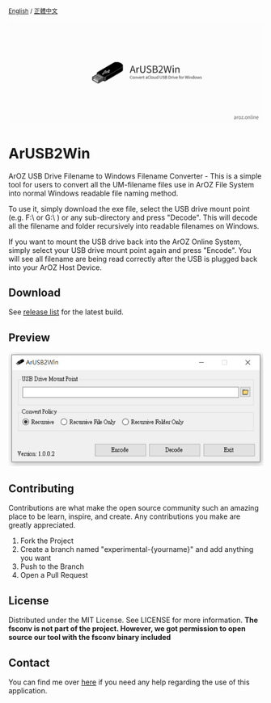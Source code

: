  <sub>[English](https://github.com/aroz-online/ArUSB2Win/blob/master/README.md) / [正體中文](https://github.com/aroz-online/ArUSB2Win/blob/master/lang/README%20ZH-TW.md)</sub>

![](Resources/banner.png)
# ArUSB2Win

ArOZ USB Drive Filename to Windows Filename Converter - 
This is a simple tool for users to convert all the UM-filename files use in ArOZ File System into normal Windows readable file naming method.

To use it, simply download the exe file, select the USB drive mount point (e.g. F:\ or G:\ ) or any sub-directory and press "Decode". 
This will decode all the filename and folder recursively into readable filenames on Windows.

If you want to mount the USB drive back into the ArOZ Online System, simply select your USB drive mount point again and press "Encode".
You will see all filename are being read correctly after the USB is plugged back into your ArOZ Host Device.

## Download
See [release list](https://github.com/aroz-online/ArUSB2Win/releases) for the latest build.
## Preview
![](Resources/ui.png)

## Contributing
Contributions are what make the open source community such an amazing place to be learn, inspire, and create. Any contributions you make are greatly appreciated.

1. Fork the Project
2. Create a branch named "experimental-{yourname}" and add anything you want
3. Push to the Branch
4. Open a Pull Request


## License
Distributed under the MIT License. See LICENSE for more information.
**The fsconv is not part of the project. However, we got permission to open source our tool with the fsconv binary included**

## Contact
You can find me over [here](https://www.facebook.com/ImusLaboratory/) if you need any help regarding the use of this application.

